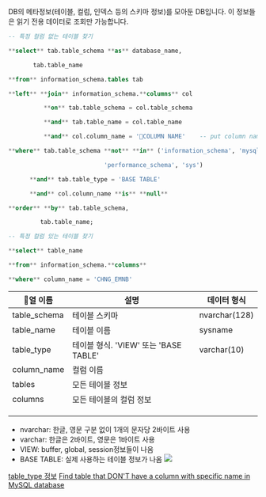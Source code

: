 DB의 메타정보(테이블, 컬럼, 인덱스 등의 스키마 정보)를 모아둔 DB입니다. 
이 정보들은 읽기 전용 데이터로 조회만 가능합니다.

```sql
-- 특정 컬럼 없는 테이블 찾기 

**select** tab.table_schema **as** database_name,

       tab.table_name

**from** information_schema.tables tab

**left** **join** information_schema.**columns** col

          **on** tab.table_schema = col.table_schema

          **and** tab.table_name = col.table_name

          **and** col.column_name = 'COLUMN NAME'    -- put column name here

**where** tab.table_schema **not** **in** ('information_schema', 'mysql',

                           'performance_schema', 'sys')

      **and** tab.table_type = 'BASE TABLE'

      **and** col.column_name **is** **null**

**order** **by** tab.table_schema,

         tab.table_name;

-- 특정 컬럼 있는 테이블 찾기 

**select** table_name

**from** information_schema.**columns**

**where** column_name = 'CHNG_EMNB'

```

| 열 이름        | 설명                             | 데이터 형식        |
| ------------ | ------------------------------ | ------------- |
| table_schema | 테이블 스키마                        | nvarchar(128) |
| table_name   | 테이블 이름                         | sysname       |
| table_type   | 테이블 형식. 'VIEW' 또는 'BASE TABLE' | varchar(10)   |
| column_name  | 컬럼 이름                          |               |
| tables       | 모든 테이블 정보                      |               |
| columns      | 모든 테이블의 컬럼 정보                  |               |
|              |                                |               |
|              |                                |               |
|              |                                |               |
* nvarchar: 한글, 영문 구분 없이 1개의 문자당 2바이트 사용
* varchar: 한글은 2바이트, 영문은 1바이트 사용
* VIEW: buffer, global, session정보들이 나옴
* BASE TABLE: 실제 사용하는 테이블 정보가 나옴
![](https://i.imgur.com/pdOE6jd.png)




[table_type 정보](https://learn.microsoft.com/ko-kr/sql/relational-databases/system-information-schema-views/tables-transact-sql?view=sql-server-ver16)
[Find table that DON'T have a column with specific name in MySQL database](https://dataedo.com/kb/query/mysql/find-table-that-dont-have-a-column-with-specific-name)
